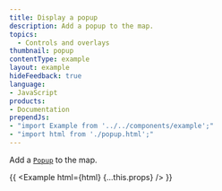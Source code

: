 ```yaml
---
title: Display a popup
description: Add a popup to the map.
topics:
  - Controls and overlays
thumbnail: popup
contentType: example
layout: example
hideFeedback: true
language:
- JavaScript
products:
- Documentation
prependJs:
- "import Example from '../../components/example';"
- "import html from './popup.html';"
---
```


Add a [`Popup`](https://docs.goong.io/docs/javascript/markers/#popup) to the map.

{{ <Example html={html} {...this.props} /> }}
